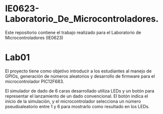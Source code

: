 # IE0623-Laboratorio_De_Microcontroladores.
Este repositorio contiene el trabajo realizado para el Laboratorio de Microcontroladores (IE0623) 

# Lab01
El proyecto tiene como objetivo introducir a los estudiantes al manejo de GPIOs, generación de números aleatorios y desarrollo de firmware para el microcontrolador PIC12F683.

El simulador de dado de 6 caras desarrollado utiliza LEDs y un botón para representar el lanzamiento de un dado convencional. El botón indica el inicio de la simulación, y el microcontrolador selecciona un número pseudoaleatorio entre 1 y 6 para mostrarlo como resultado en los LEDs.